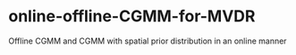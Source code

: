 # online-offline-CGMM-for-MVDR
Offline CGMM and CGMM with spatial prior distribution in an online manner
